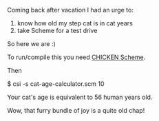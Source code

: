 Coming back after vacation I had an urge to:
1) know how old my step cat is in cat years
2) take Scheme for a test drive

So here we are :)

To run/compile this you need [CHICKEN Scheme](https://www.call-cc.org).

Then

$ csi -s cat-age-calculator.scm 10

Your cat's age is equivalent to 56 human years old.

Wow, that furry bundle of joy is a quite old chap!